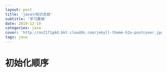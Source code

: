 ```yaml
---
layout: post
title: 'java小知识总结'
subtitle: '学习要细'
date: 2019-12-19
categories: java
cover: 'http://on2171g4d.bkt.clouddn.com/jekyll-theme-h2o-postcover.jpg'
tags: java
---
```


# 初始化顺序
